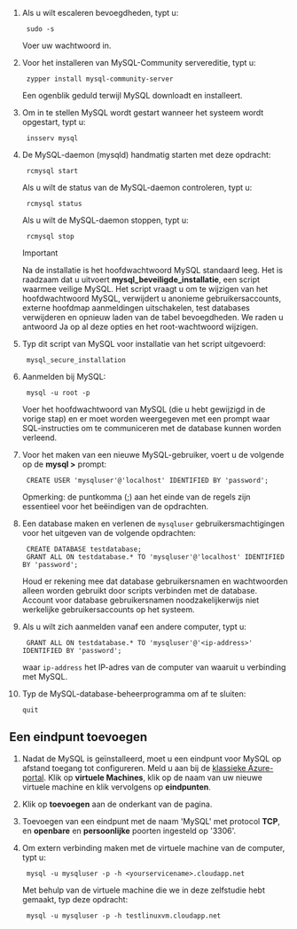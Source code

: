 
1. Als u wilt escaleren bevoegdheden, typt u:
   
        sudo -s
   
    Voer uw wachtwoord in.
2. Voor het installeren van MySQL-Community servereditie, typt u:
   
        zypper install mysql-community-server
   
    Een ogenblik geduld terwijl MySQL downloadt en installeert.
3. Om in te stellen MySQL wordt gestart wanneer het systeem wordt opgestart, typt u:
   
        insserv mysql
4. De MySQL-daemon (mysqld) handmatig starten met deze opdracht:
   
        rcmysql start
   
    Als u wilt de status van de MySQL-daemon controleren, typt u:
   
        rcmysql status
   
    Als u wilt de MySQL-daemon stoppen, typt u:
   
        rcmysql stop
   
   > [!IMPORTANT]
   > Na de installatie is het hoofdwachtwoord MySQL standaard leeg. Het is raadzaam dat u uitvoert **mysql\_beveiligde\_installatie**, een script waarmee veilige MySQL. Het script vraagt u om te wijzigen van het hoofdwachtwoord MySQL, verwijdert u anonieme gebruikersaccounts, externe hoofdmap aanmeldingen uitschakelen, test databases verwijderen en opnieuw laden van de tabel bevoegdheden. We raden u antwoord Ja op al deze opties en het root-wachtwoord wijzigen.
   > 
   > 
5. Typ dit script van MySQL voor installatie van het script uitgevoerd:
   
        mysql_secure_installation
6. Aanmelden bij MySQL:
   
        mysql -u root -p
   
    Voer het hoofdwachtwoord van MySQL (die u hebt gewijzigd in de vorige stap) en er moet worden weergegeven met een prompt waar SQL-instructies om te communiceren met de database kunnen worden verleend.
7. Voor het maken van een nieuwe MySQL-gebruiker, voert u de volgende op de **mysql >** prompt:
   
        CREATE USER 'mysqluser'@'localhost' IDENTIFIED BY 'password';
   
    Opmerking: de puntkomma (;) aan het einde van de regels zijn essentieel voor het beëindigen van de opdrachten.
8. Een database maken en verlenen de `mysqluser` gebruikersmachtigingen voor het uitgeven van de volgende opdrachten:
   
        CREATE DATABASE testdatabase;
        GRANT ALL ON testdatabase.* TO 'mysqluser'@'localhost' IDENTIFIED BY 'password';
   
    Houd er rekening mee dat database gebruikersnamen en wachtwoorden alleen worden gebruikt door scripts verbinden met de database.  Account voor database gebruikersnamen noodzakelijkerwijs niet werkelijke gebruikersaccounts op het systeem.
9. Als u wilt zich aanmelden vanaf een andere computer, typt u:
   
        GRANT ALL ON testdatabase.* TO 'mysqluser'@'<ip-address>' IDENTIFIED BY 'password';
   
    waar `ip-address` het IP-adres van de computer van waaruit u verbinding met MySQL.
10. Typ de MySQL-database-beheerprogramma om af te sluiten:
    
        quit

## <a name="add-an-endpoint"></a>Een eindpunt toevoegen
1. Nadat de MySQL is geïnstalleerd, moet u een eindpunt voor MySQL op afstand toegang tot configureren. Meld u aan bij de [klassieke Azure-portal][AzurePortal]. Klik op **virtuele Machines**, klik op de naam van uw nieuwe virtuele machine en klik vervolgens op **eindpunten**.
2. Klik op **toevoegen** aan de onderkant van de pagina.
3. Toevoegen van een eindpunt met de naam 'MySQL' met protocol **TCP**, en **openbare** en **persoonlijke** poorten ingesteld op '3306'.
4. Om extern verbinding maken met de virtuele machine van de computer, typt u:
   
        mysql -u mysqluser -p -h <yourservicename>.cloudapp.net
   
    Met behulp van de virtuele machine die we in deze zelfstudie hebt gemaakt, typ deze opdracht:
   
        mysql -u mysqluser -p -h testlinuxvm.cloudapp.net

[MySQLDocs]: http://dev.mysql.com/doc/
[AzurePortal]: http://manage.windowsazure.com

[Image9]: ./media/install-and-run-mysql-on-opensuse-vm/LinuxVmAddEndpointMySQL.png
